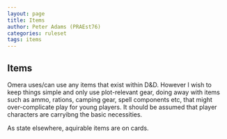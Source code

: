 ```yaml
---
layout: page
title: Items
author: Peter Adams (PRAEst76)
categories: ruleset
tags: items
---
```

## Items

Omera uses/can use any items that exist within D&D. However I wish to keep things simple and only use plot-relevant gear, doing away with items such as ammo, rations, camping gear, spell components etc, that might over-complicate play for young players. It should be assumed that player characters are carryibng the basic necessities. 

As state elsewhere, aquirable items are on cards.


